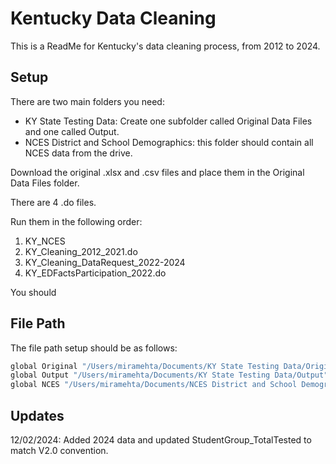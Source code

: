 
# Kentucky Data Cleaning

This is a ReadMe for Kentucky's data cleaning process, from 2012 to 2024.

## Setup

There are two main folders you need:
- KY State Testing Data: Create one subfolder called Original Data Files and one called Output.
- NCES District and School Demographics: this folder should contain all NCES data from the drive.

Download the original .xlsx and .csv files and place them in the Original Data Files folder. 

There are 4 .do files. 

Run them in the following order:

1. KY_NCES
2. KY_Cleaning_2012_2021.do
3. KY_Cleaning_DataRequest_2022-2024
4. KY_EDFactsParticipation_2022.do
   

You should 
    
## File Path

The file path setup should be as follows: 

```bash
global Original "/Users/miramehta/Documents/KY State Testing Data/Original Data Files"
global Output "/Users/miramehta/Documents/KY State Testing Data/Output"
global NCES "/Users/miramehta/Documents/NCES District and School Demographics"
```
## Updates

12/02/2024: Added 2024 data and updated StudentGroup_TotalTested to match V2.0 convention.
